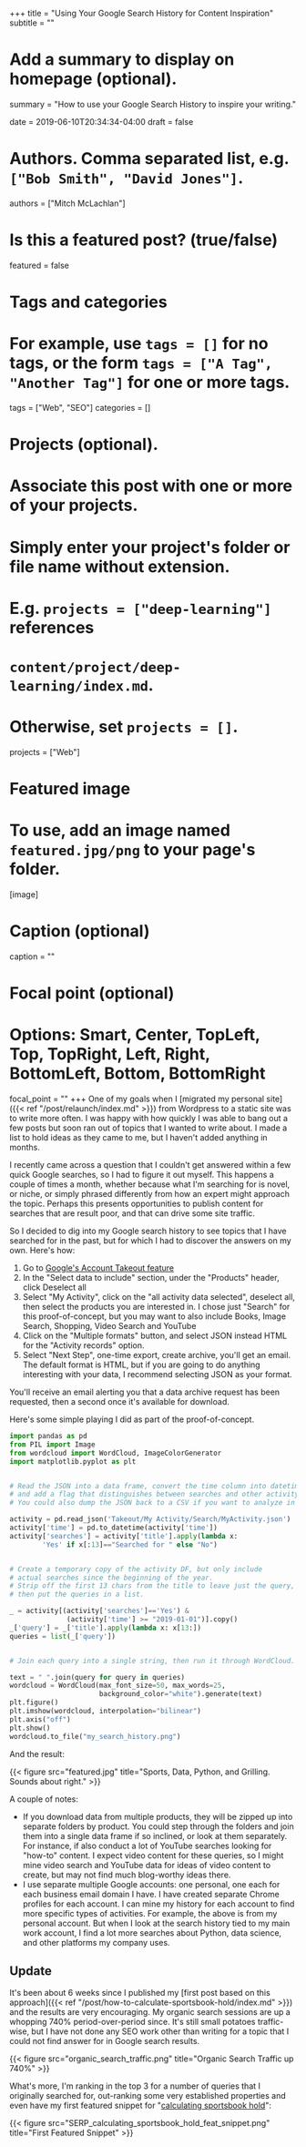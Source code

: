+++
title = "Using Your Google Search History for Content Inspiration"
subtitle = ""

# Add a summary to display on homepage (optional).
summary = "How to use your Google Search History to inspire your writing."

date = 2019-06-10T20:34:34-04:00
draft = false

# Authors. Comma separated list, e.g. `["Bob Smith", "David Jones"]`.
authors = ["Mitch McLachlan"]

# Is this a featured post? (true/false)
featured = false

# Tags and categories
# For example, use `tags = []` for no tags, or the form `tags = ["A Tag", "Another Tag"]` for one or more tags.
tags = ["Web", "SEO"]
categories = []

# Projects (optional).
#   Associate this post with one or more of your projects.
#   Simply enter your project's folder or file name without extension.
#   E.g. `projects = ["deep-learning"]` references
#   `content/project/deep-learning/index.md`.
#   Otherwise, set `projects = []`.
projects = ["Web"]

# Featured image
# To use, add an image named `featured.jpg/png` to your page's folder.
[image]
  # Caption (optional)
  caption = ""

  # Focal point (optional)
  # Options: Smart, Center, TopLeft, Top, TopRight, Left, Right, BottomLeft, Bottom, BottomRight
  focal_point = ""
+++
One of my goals when I [migrated my personal site]({{< ref "/post/relaunch/index.md" >}}) from Wordpress to a static site was to write more often. I was happy with how quickly I was able to bang out a few posts but soon ran out of topics that I wanted to write about. I made a list to hold ideas as they came to me, but I haven't added anything in months.

I recently came across a question that I couldn't get answered within a few quick Google searches, so I had to figure it out myself. This happens a couple of times a month, whether because what I'm searching for is novel, or niche, or simply phrased differently from how an expert might approach the topic. Perhaps this presents opportunities to publish content for searches that are result poor, and that can drive some site traffic.

So I decided to dig into my Google search history to see topics that I have searched for in the past, but for which I had to discover the answers on my own. Here's how:

1. Go to [Google's Account Takeout feature](https://takeout.google.com/)
1. In the "Select data to include" section, under the "Products" header, click Deselect all
1. Select "My Activity", click on the "all activity data selected", deselect all, then select the products you are interested in. I chose just "Search" for this proof-of-concept, but you may want to also include Books, Image Search, Shopping, Video Search and YouTube
1. Click on the "Multiple formats" button, and select JSON instead HTML for the "Activity records" option.
1. Select "Next Step", one-time export, create archive, you'll get an email. The default format is HTML, but if you are going to do anything interesting with your data, I recommend selecting JSON as your format.

You'll receive an email alerting you that a data archive request has been requested, then a second once it's available for download.

Here's some simple playing I did as part of the proof-of-concept.



```python
import pandas as pd
from PIL import Image
from wordcloud import WordCloud, ImageColorGenerator
import matplotlib.pyplot as plt


# Read the JSON into a data frame, convert the time column into datetime
# and add a flag that distinguishes between searches and other activity.
# You could also dump the JSON back to a CSV if you want to analyze in Excel.

activity = pd.read_json('Takeout/My Activity/Search/MyActivity.json')
activity['time'] = pd.to_datetime(activity['time'])
activity['searches'] = activity['title'].apply(lambda x:
        'Yes' if x[:13]=="Searched for " else "No")


# Create a temporary copy of the activity DF, but only include
# actual searches since the beginning of the year.
# Strip off the first 13 chars from the title to leave just the query,
# then put the queries in a list.

_ = activity[(activity['searches']=='Yes') &
              (activity['time'] >= "2019-01-01")].copy()
_['query'] = _['title'].apply(lambda x: x[13:])
queries = list(_['query'])


# Join each query into a single string, then run it through WordCloud.

text = " ".join(query for query in queries)
wordcloud = WordCloud(max_font_size=50, max_words=25,
                      background_color="white").generate(text)
plt.figure()
plt.imshow(wordcloud, interpolation="bilinear")
plt.axis("off")
plt.show()
wordcloud.to_file("my_search_history.png")


```


And the result:

{{< figure src="featured.jpg" title="Sports, Data, Python, and Grilling. Sounds about right." >}}  


A couple of notes:

* If you download data from multiple products, they will be zipped up into separate folders by product. You could step through the folders and join them into a single data frame if so inclined, or look at them separately. For instance, if also conduct a lot of YouTube searches looking for "how-to" content. I expect video content for these queries, so I might mine video search and YouTube data for ideas of video content to create, but may not find much blog-worthy ideas there.
* I use separate multiple Google accounts: one personal, one each for each business email domain I have. I have created separate Chrome profiles for each account. I can mine my history for each account to find more specific types of activities. For example, the above is from my personal account. But when I look at the search history tied to my main work account, I find a lot more searches about Python, data science, and other platforms my company uses.

## Update

It's been about 6 weeks since I published my [first post based on this approach]({{< ref "/post/how-to-calculate-sportsbook-hold/index.md" >}}) and the results are very encouraging. My organic search sessions are up a whopping 740% period-over-period since. It's still small potatoes traffic-wise, but I have not done any SEO work other than writing for a topic that I could not find answer for in Google search results.

{{< figure src="organic_search_traffic.png" title="Organic Search Traffic up 740%" >}}

What's more, I'm ranking in the top 3 for a number of queries that I originally searched for, out-ranking some very established properties and even have my first featured snippet for "[calculating sportsbook hold](https://www.google.com/search?q=calculating+sportsbook+hold)":

{{< figure src="SERP_calculating_sportsbook_hold_feat_snippet.png" title="First Featured Snippet" >}}
